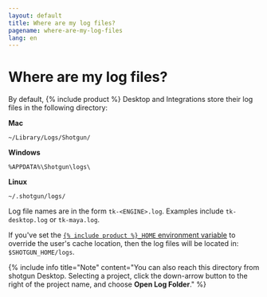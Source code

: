 ```yaml
---
layout: default
title: Where are my log files?
pagename: where-are-my-log-files
lang: en
---
```


# Where are my log files?

By default, {% include product %} Desktop and Integrations store their log files in the following directory:

**Mac**

`~/Library/Logs/Shotgun/`

**Windows**

`%APPDATA%\Shotgun\logs\`

**Linux**

`~/.shotgun/logs/`

Log file names are in the form `tk-<ENGINE>.log`. Examples include `tk-desktop.log` or `tk-maya.log`.

If you've set the [`{% include product %}_HOME` environment variable](http://developer.shotgunsoftware.com/tk-core/utils.html#localfilestoragemanager) to override the user's cache location, then the log files will be located in: `$SHOTGUN_HOME/logs`.

{% include info title="Note" content="You can also reach this directory from shotgun Desktop. Selecting a project, click the down-arrow button to the right of the project name, and choose **Open Log Folder**." %}
